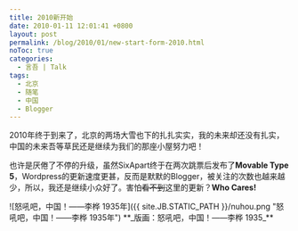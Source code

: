 ```yaml
---
title: 2010新开始
date: 2010-01-11 12:01:41 +0800
layout: post
permalink: /blog/2010/01/new-start-form-2010.html
noToc: true
categories:
  - 言吾 | Talk
tags:
  - 北京
  - 随笔
  - 中国
  - Blogger
---
```

2010年终于到来了，北京的两场大雪也下的扎扎实实，我的未来却还没有扎实，中国的未来吾等草民还是继续为我们的那座小屋努力吧！

也许是厌倦了不停的升级，虽然SixApart终于在两次跳票后发布了**Movable Type 5**，Wordpress的更新速度更甚，反而是默默的Blogger，被关注的次数也越来越少，所以，我还是继续小众好了。害怕~~看不到~~这里的更新？**Who Cares!**

<span class="center">
  ![怒吼吧，中国！——李桦 1935年]({{ site.JB.STATIC_PATH }}/nuhou.png "怒吼吧，中国！——李桦 1935年")  
</span>
<span class="center">**_版画：怒吼吧，中国！——李桦 1935_**</span>